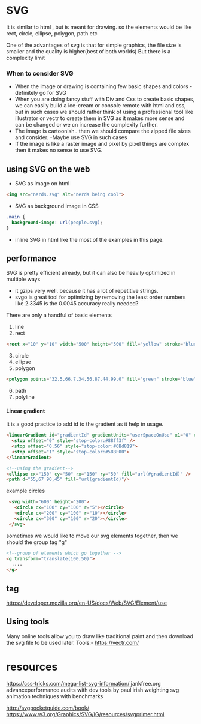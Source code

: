 # SVG

It is similar to html , but is meant for drawing. so the elements would be like
rect, circle, ellipse, polygon, path etc

One of the advantages of svg is that for simple graphics, the file size is smaller and the quality is higher(best of both worlds)
But there is a complexity limit

### When to consider SVG
* When the image or drawing is containing few basic shapes and colors - definitely go for SVG
* When you are doing fancy stuff with Div and Css to create basic shapes, we can easily build a ice-cream or console remote with html and css, but in such cases we should rather think of using a professional tool like illustrator or vectr to create them in SVG as it makes more sense and can be changed or we cn increase the complexity further.
* The image is cartoonish.. then we should compare the zipped file sizes and consider. -Maybe use SVG in such cases
* If the image is like a raster image and pixel by pixel things are complex then it makes no sense to use SVG.

## using SVG on the web
* SVG as image on html
```html
<img src="nerds.svg" alt="nerds being cool">
```

* SVG as background image in CSS
```CSS
.main {
  background-image: url(people.svg);
}
```
* inline SVG in html
like the most of the examples in this page.

## performance
SVG is pretty efficient already, but it can also be heavily optimized in multiple ways
* it gzips very well. because it has a lot of repetitive strings.
* svgo is great tool for optimizing by removing the least order numbers like 2.3345 is the 0.0045 accuracy really needed?


There are only a handful of basic elements
1. line
2. rect

```html
<rect x="10" y="10" width="500" height="500" fill="yellow" stroke="blue" stroke-width="5" />
```
3. circle
4. ellipse
5. polygon
```html
<polygon points="32.5,66.7,34,56,87.44,99.0" fill="green" stroke="blue" stroke-width="5"/>
```
6. path
7. polyline

#### Linear gradient
It is a good practice to add id to the gradient as it help in usage.

```html
<linearGradient id="gradientId" gradientUnits="userSpaceOnUse" x1="0" x2="0" y1="0" y2="100%">
  <stop offset="0" style="stop-color:#88ff3f" />
  <stop offset="0.56" style="stop-color:#6Bd819">
  <stop offset="1" style="stop-color:#58BF00">
</linearGradient>

<!--using the gradient-->
<ellipse cx="150" cy="50" rx="150" ry="50" fill="url(#gradientId)" />
<path d="55,67 90,45" fill="url(gradientId)"/>

```

 example circles

```html
 <svg width="600" height="200">
   <circle cx="100" cy="100" r="5"></circle>
   <circle cx="200" cy="100" r="10"></circle>
   <circle cx="300" cy="100" r="20"></circle>
 </svg>
```

sometimes we would like to move our svg elements together, then we should the group tag "g"

```html
<!--group of elements which go together -->
<g transform="translate(100,50)">
  ....
</g>

```

## <use> tag

https://developer.mozilla.org/en-US/docs/Web/SVG/Element/use

## Using tools
Many online tools allow you to draw like traditional paint and then download the svg file to be used later.
Tools:-
https://vectr.com/

# resources
https://css-tricks.com/mega-list-svg-information/
jankfree.org
advanceperformance audits with dev tools by paul irish
weighting svg animation techniques with benchmarks

http://svgpocketguide.com/book/
https://www.w3.org/Graphics/SVG/IG/resources/svgprimer.html
